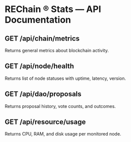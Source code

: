 # REChain ® Stats — API Documentation

## GET /api/chain/metrics
Returns general metrics about blockchain activity.

## GET /api/node/health
Returns list of node statuses with uptime, latency, version.

## GET /api/dao/proposals
Returns proposal history, vote counts, and outcomes.

## GET /api/resource/usage
Returns CPU, RAM, and disk usage per monitored node.